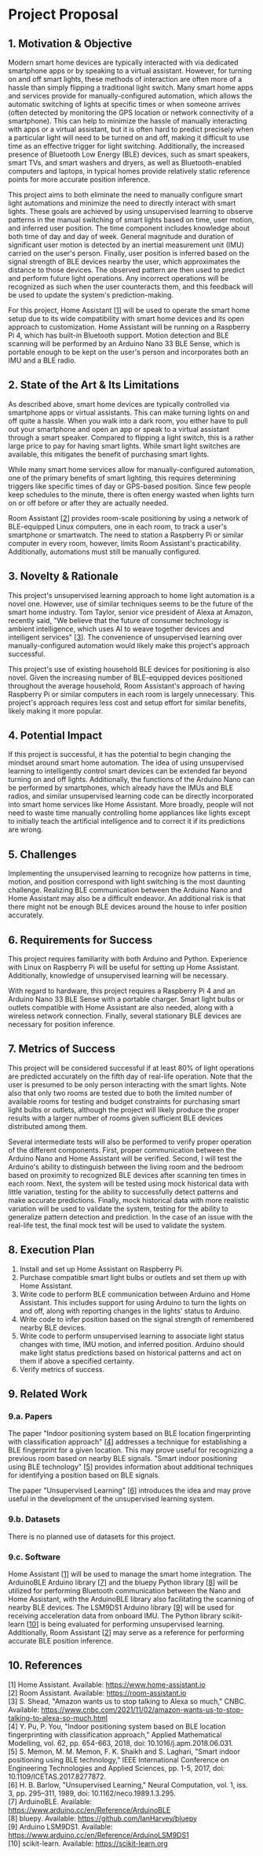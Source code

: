 # Project Proposal

## 1. Motivation & Objective

<!--
What are you trying to do and why? (plain English without jargon)
-->

Modern smart home devices are typically interacted with via dedicated smartphone apps or by speaking to a virtual assistant. However, for turning on and off smart lights, these methods of interaction are often more of a hassle than simply flipping a traditional light switch. Many smart home apps and services provide for manually-configured automation, which allows the automatic switching of lights at specific times or when someone arrives (often detected by monitoring the GPS location or network connectivity of a smartphone). This can help to minimize the hassle of manually interacting with apps or a virtual assistant, but it is often hard to predict precisely when a particular light will need to be turned on and off, making it difficult to use time as an effective trigger for light switching. Additionally, the increased presence of Bluetooth Low Energy (BLE) devices, such as smart speakers, smart TVs, and smart washers and dryers, as well as Bluetooth-enabled computers and laptops, in typical homes provide relatively static reference points for more accurate position inference.

This project aims to both eliminate the need to manually configure smart light automations and minimize the need to directly interact with smart lights. These goals are achieved by using unsupervised learning to observe patterns in the manual switching of smart lights based on time, user motion, and inferred user position. The time component includes knowledge about both time of day and day of week. General magnitude and duration of significant user motion is detected by an inertial measurement unit (IMU) carried on the user's person. Finally, user position is inferred based on the signal strength of BLE devices nearby the user, which approximates the distance to those devices. The observed pattern are then used to predict and perform future light operations. Any incorrect operations will be recognized as such when the user counteracts them, and this feedback will be used to update the system's prediction-making.

For this project, Home Assistant [[1](#1)] will be used to operate the smart home setup due to its wide compatibility with smart home devices and its open approach to customization. Home Assistant will be running on a Raspberry Pi 4, which has built-in Bluetooth support. Motion detection and BLE scanning will be performed by an Arduino Nano 33 BLE Sense, which is portable enough to be kept on the user's person and incorporates both an IMU and a BLE radio.

## 2. State of the Art & Its Limitations

<!--
How is it done today, and what are the limits of current practice?
-->

As described above, smart home devices are typically controlled via smartphone apps or virtual assistants. This can make turning lights on and off quite a hassle. When you walk into a dark room, you either have to pull out your smartphone and open an app or speak to a virtual assistant through a smart speaker. Compared to flipping a light switch, this is a rather large price to pay for having smart lights. While smart light switches are available, this mitigates the benefit of purchasing smart lights.

While many smart home services allow for manually-configured automation, one of the primary benefits of smart lighting, this requires determining triggers like specific times of day or GPS-based position. Since few people keep schedules to the minute, there is often energy wasted when lights turn on or off before or after they are actually needed.

Room Assistant [[2](#2)] provides room-scale positioning by using a network of BLE-equipped Linux computers, one in each room, to track a user's smartphone or smartwatch. The need to station a Raspberry Pi or similar computer in every room, however, limits Room Assistant's practicability. Additionally, automations must still be manually configured.

## 3. Novelty & Rationale

<!--
What is new in your approach and why do you think it will be successful?
-->

This project's unsupervised learning approach to home light automation is a novel one. However, use of similar techniques seems to be the future of the smart home industry. Tom Taylor, senior vice president of Alexa at Amazon, recently said, "We believe that the future of consumer technology is ambient intelligence, which uses AI to weave together devices and intelligent services" [[3](#3)]. The convenience of unsupervised learning over manually-configured automation would likely make this project's approach successful.

This project's use of existing household BLE devices for positioning is also novel. Given the increasing number of BLE-equipped devices positioned throughout the average household, Room Assistant's approach of having Raspberry Pi or similar computers in each room is largely unnecessary. This project's approach requires less cost and setup effort for similar benefits, likely making it more popular.

## 4. Potential Impact

<!--
If the project is successful, what difference will it make, both technically and broadly?
-->

If this project is successful, it has the potential to begin changing the mindset around smart home automation. The idea of using unsupervised learning to intelligently control smart devices can be extended far beyond turning on and off lights. Additionally, the functions of the Arduino Nano can be performed by smartphones, which already have the IMUs and BLE radios, and similar unsupervised learning code can be directly incorporated into smart home services like Home Assistant. More broadly, people will not need to waste time manually controlling home appliances like lights except to initially teach the artificial intelligence and to correct it if its predictions are wrong.

## 5. Challenges

<!--
What are the challenges and risks?
-->

Implementing the unsupervised learning to recognize how patterns in time, motion, and position correspond with light switching is the most daunting challenge. Realizing BLE communication between the Arduino Nano and Home Assistant may also be a difficult endeavor. An additional risk is that there might not be enough BLE devices around the house to infer position accurately.

## 6. Requirements for Success

<!--
What skills and resources are necessary to perform the project?
-->

This project requires familiarity with both Arduino and Python. Experience with Linux on Raspberry Pi will be useful for setting up Home Assistant. Additionally, knowledge of unsupervised learning will be necessary.

With regard to hardware, this project requires a Raspberry Pi 4 and an Arduino Nano 33 BLE Sense with a portable charger. Smart light bulbs or outlets compatible with Home Assistant are also needed, along with a wireless network connection. Finally, several stationary BLE devices are necessary for position inference.

## 7. Metrics of Success

<!--
What are metrics by which you would check for success?
-->

This project will be considered successful if at least 80% of light operations are predicted accurately on the fifth day of real-life operation. Note that the user is presumed to be only person interacting with the smart lights. Note also that only two rooms are tested due to both the limited number of available rooms for testing and budget constraints for purchasing smart light bulbs or outlets, although the project will likely produce the proper results with a larger number of rooms given sufficient BLE devices distributed among them.

Several intermediate tests will also be performed to verify proper operation of the different components. First, proper communication between the Arduino Nano and Home Assistant will be verified. Second, I will test the Arduino's ability to distinguish between the living room and the bedroom based on proximity to recognized BLE devices after scanning ten times in each room. Next, the system will be tested using mock historical data with little variation, testing for the ability to successfully detect patterns and make accurate predictions. Finally, mock historical data with more realistic variation will be used to validate the system, testing for the ability to generalize pattern detection and prediction. In the case of an issue with the real-life test, the final mock test will be used to validate the system.

## 8. Execution Plan

<!--
Describe the key tasks in executing your project, and in case of team project describe how will you partition the tasks.
-->

1. Install and set up Home Assistant on Raspberry Pi.
1. Purchase compatible smart light bulbs or outlets and set them up with Home Assistant.
1. Write code to perform BLE communication between Arduino and Home Assistant. This includes support for using Arduino to turn the lights on and off, along with reporting changes in the lights' status to Arduino.
1. Write code to infer position based on the signal strength of remembered nearby BLE devices.
1. Write code to perform unsupervised learning to associate light status changes with time, IMU motion, and inferred position. Arduino should make light status predictions based on historical patterns and act on them if above a specified certainty.
1. Verify metrics of success.

## 9. Related Work

### 9.a. Papers

<!--
List the key papers that you have identified relating to your project idea, and describe how they related to your project. Provide references (with full citation in the References section below).
-->

The paper "Indoor positioning system based on BLE location fingerprinting with classification approach" [[4](#4)] addresses a technique for establishing a BLE fingerprint for a given location. This may prove useful for recognizing a previous room based on nearby BLE signals. "Smart indoor positioning using BLE technology" [[5](#5)] provides information about additional techniques for identifying a position based on BLE signals.

The paper "Unsupervised Learning" [[6](#6)] introduces the idea and may prove useful in the development of the unsupervised learning system.

### 9.b. Datasets

<!--
List datasets that you have identified and plan to use. Provide references (with full citation in the References section below).
-->

There is no planned use of datasets for this project.

### 9.c. Software

<!--
List softwate that you have identified and plan to use. Provide references (with full citation in the References section below).
-->

Home Assistant [[1](#1)] will be used to manage the smart home integration. The ArduinoBLE Arduino library [[7](#7)] and the bluepy Python library [[8](#8)] will be utilized for performing Bluetooth communication between the Nano and Home Assistant, with the ArduinoBLE library also facilitating the scanning of nearby BLE devices. The LSM9DS1 Arduino library [[9](#9)] will be used for receiving acceleration data from onboard IMU. The Python library scikit-learn [[10](#10)] is being evaluated for performing unsupervised learning. Additionally, Room Assistant [[2](#2)] may serve as a reference for performing accurate BLE position inference.

## 10. References

<!--
List references correspondign to citations in your text above. For papers please include full citation and URL. For datasets and software include name and URL.
-->

<a name="1"></a> [1] Home Assistant. Available: <https://www.home-assistant.io>  
<a name="2"></a> [2] Room Assistant. Available: <https://room-assistant.io>  
<a name="3"></a> [3] S. Shead, "Amazon wants us to stop talking to Alexa so much," CNBC. Available: <https://www.cnbc.com/2021/11/02/amazon-wants-us-to-stop-talking-to-alexa-so-much.html>  
<a name="4"></a> [4] Y. Pu, P. You, "Indoor positioning system based on BLE location fingerprinting with classification approach," Applied Mathematical Modelling, vol. 62, pp. 654-663, 2018, doi: 10.1016/j.apm.2018.06.031.  
<a name="5"></a> [5] S. Memon, M. M. Memon, F. K. Shaikh and S. Laghari, "Smart indoor positioning using BLE technology," IEEE International Conference on Engineering Technologies and Applied Sciences, pp. 1-5, 2017, doi: 10.1109/ICETAS.2017.8277872.  
<a name="6"></a> [6] H. B. Barlow, "Unsupervised Learning," Neural Computation, vol. 1, iss. 3, pp. 295–311, 1989, doi: 10.1162/neco.1989.1.3.295.  
<a name="7"></a> [7] ArduinoBLE. Available: <https://www.arduino.cc/en/Reference/ArduinoBLE>  
<a name="8"></a> [8] bluepy. Available: <https://github.com/IanHarvey/bluepy>  
<a name="9"></a> [9] Arduino LSM9DS1. Available: <https://www.arduino.cc/en/Reference/ArduinoLSM9DS1>  
<a name="10"></a> [10] scikit-learn. Available: <https://scikit-learn.org>  
